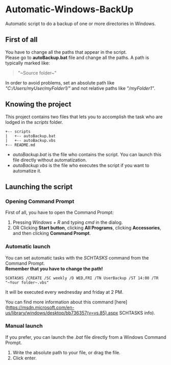 # Automatic-Windows-BackUp
Automatic script to do a backup of one or more directories in Windows.

## First of all
You have to change all the paths that appear in the script.  
Please go to **autoBackup.bat** file and change all the paths. A path is typically marked like:
> "~Source folder~"

In order to avoid problems, set an absolute path like *"C:/Users/myUser/myFolder1/"* and not relative paths like *"/myFolder1"*.

## Knowing the project
This project contains two files that lets you to accomplish the task who are lodged in the *scripts* folder.

```
+-- scripts  
|	+-- autoBackup.bat  
|	+-- autoBackup.vbs  
+-- README.md  
```

* *autoBackup.bat* is the file who contains the script. You can launch this file directly without automatization.    
* *autoBackup.vbs* is the file who executes the script if you want to automatize it.


## Launching the script
### Opening Command Prompt
First of all, you have to open the Command Prompt:

1. Pressing *Windows + R* and typing *cmd* in the dialog.
2. OR Clicking **Start button**, clicking **All Programs**, clicking **Accessories**, and then clicking **Command Prompt**.


### Automatic launch
You can set automatic tasks with the *SCHTASKS* command from the Command Prompt.  
**Remember that you have to change the path!**
```
SCHTASKS /CREATE /SC weekly /D WED,FRI /TN UserBackup /ST 14:00 /TR "~Your folder~.vbs"
```

It will be executed every wednesday and friday at 2 PM.

You can find more information about this command [here](https://msdn.microsoft.com/en-us/library/windows/desktop/bb736357(v=vs.85).aspx SCHTASKS info). 

### Manual launch
If you prefer, you can launch the *.bat* file directly from a Windows Command Prompt.

1. Write the absolute path to your file, or drag the file.
2. Click enter.
